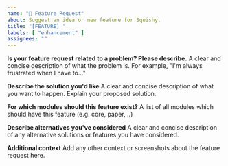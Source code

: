 ```yaml
---
name: "🚀 Feature Request"
about: Suggest an idea or new feature for Squishy.
title: "[FEATURE] "
labels: [ "enhancement" ]
assignees: ""
---
```


**Is your feature request related to a problem? Please describe.**
A clear and concise description of what the problem is. For example, "I'm always frustrated when I have to..."

**Describe the solution you'd like**
A clear and concise description of what you want to happen. Explain your proposed solution.

**For which modules should this feature exist?**
A list of all modules which should have this feature (e.g. core, paper, ..)

**Describe alternatives you've considered**
A clear and concise description of any alternative solutions or features you have considered.

**Additional context**
Add any other context or screenshots about the feature request here.
